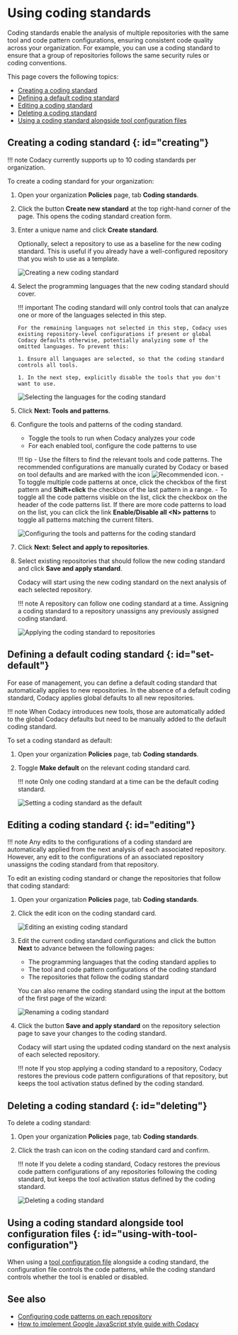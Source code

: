# Using coding standards

Coding standards enable the analysis of multiple repositories with the same tool and code pattern configurations, ensuring consistent code quality across your organization. For example, you can use a coding standard to ensure that a group of repositories follows the same security rules or coding conventions.

This page covers the following topics:

-   [Creating a coding standard](#creating)
-   [Defining a default coding standard](#set-default)
-   [Editing a coding standard](#editing)
-   [Deleting a coding standard](#deleting)
-   [Using a coding standard alongside tool configuration files](#using-with-tool-configuration)

## Creating a coding standard {: id="creating"}

!!! note
    Codacy currently supports up to 10 coding standards per organization.

To create a coding standard for your organization:

1.  Open your organization **Policies** page, tab **Coding standards**.

1.  Click the button **Create new standard** at the top right-hand corner of the page. This opens the coding standard creation form.

1.  Enter a unique name and click **Create standard**.

    Optionally, select a repository to use as a baseline for the new coding standard. This is useful if you already have a well-configured repository that you wish to use as a template.

    ![Creating a new coding standard](images/coding-standard-create.png)

1.  Select the programming languages that the new coding standard should cover. 

    !!! important
        The coding standard will only control tools that can analyze one or more of the languages selected in this step.
         
        For the remaining languages not selected in this step, Codacy uses existing repository-level configurations if present or global Codacy defaults otherwise, potentially analyzing some of the omitted languages. To prevent this:

        1. Ensure all languages are selected, so that the coding standard controls all tools.

        1. In the next step, explicitly disable the tools that you don't want to use.

    ![Selecting the languages for the coding standard](images/coding-standard-select-languages.png)

1.  Click **Next: Tools and patterns**.

1.  Configure the tools and patterns of the coding standard.

    -   Toggle the tools to run when Codacy analyzes your code
    -   For each enabled tool, configure the code patterns to use

    !!! tip
        -   Use the filters to find the relevant tools and code patterns. The recommended configurations are manually curated by Codacy or based on tool defaults and are marked with the icon ![Recommended icon](images/coding-standard-recommended-icon.png).
        -   To toggle multiple code patterns at once, click the checkbox of the first pattern and **Shift+click** the checkbox of the last pattern in a range.
        -   To toggle all the code patterns visible on the list, click the checkbox on the header of the code patterns list. If there are more code patterns to load on the list, you can click the link **Enable/Disable all &lt;N&gt; patterns** to toggle all patterns matching the current filters.

    ![Configuring the tools and patterns for the coding standard](images/coding-standard-configure-tools.png)

1.  Click **Next: Select and apply to repositories**.

1.  Select existing repositories that should follow the new coding standard and click **Save and apply standard**.

    Codacy will start using the new coding standard on the next analysis of each selected repository.

    !!! note
        A repository can follow one coding standard at a time. Assigning a coding standard to a repository unassigns any previously assigned coding standard.

    ![Applying the coding standard to repositories](images/coding-standard-apply.png)

## Defining a default coding standard {: id="set-default"}

For ease of management, you can define a default coding standard that automatically applies to new repositories. In the absence of a default coding standard, Codacy applies global defaults to all new repositories.

!!! note
    When Codacy introduces new tools, those are automatically added to the global Codacy defaults but need to be manually added to the default coding standard.

To set a coding standard as default:

1.  Open your organization **Policies** page, tab **Coding standards**.

1.  Toggle **Make default** on the relevant coding standard card.

    !!! note
    Only one coding standard at a time can be the default coding standard.

    ![Setting a coding standard as the default](images/coding-standard-set-default.png)

## Editing a coding standard {: id="editing"}

!!! note
    Any edits to the configurations of a coding standard are automatically applied from the next analysis of each associated repository. However, any edit to the configurations of an associated repository unassigns the coding standard from that repository.

To edit an existing coding standard or change the repositories that follow that coding standard:

1.  Open your organization **Policies** page, tab **Coding standards**.

1.  Click the edit icon on the coding standard card.

    ![Editing an existing coding standard](images/coding-standard-edit.png)

1.  Edit the current coding standard configurations and click the button **Next** to advance between the following pages:

    -   The programming languages that the coding standard applies to
    -   The tool and code pattern configurations of the coding standard
    -   The repositories that follow the coding standard

    You can also rename the coding standard using the input at the bottom of the first page of the wizard:

    ![Renaming a coding standard](images/coding-standard-rename.png)

1.  Click the button **Save and apply standard** on the repository selection page to save your changes to the coding standard.

    Codacy will start using the updated coding standard on the next analysis of each selected repository.

    !!! note
        If you stop applying a coding standard to a repository, Codacy restores the previous code pattern configurations of that repository, but keeps the tool activation status defined by the coding standard.

## Deleting a coding standard {: id="deleting"}

To delete a coding standard:

1.  Open your organization **Policies** page, tab **Coding standards**.

1.  Click the trash can icon on the coding standard card and confirm.

    !!! note
        If you delete a coding standard, Codacy restores the previous code pattern configurations of any repositories following the coding standard, but keeps the tool activation status defined by the coding standard.

    ![Deleting a coding standard](images/coding-standard-delete.png)

## Using a coding standard alongside tool configuration files {: id="using-with-tool-configuration"}

When using a [tool configuration file](../repositories-configure/configuring-code-patterns.md#using-your-own-tool-configuration-files) alongside a coding standard, the configuration file controls the code patterns, while the coding standard controls whether the tool is enabled or disabled.

## See also

-   [Configuring code patterns on each repository](../repositories-configure/configuring-code-patterns.md)
-   [How to implement Google JavaScript style guide with Codacy](https://blog.codacy.com/implement-google-javascript-style-guide-with-codacy/)
